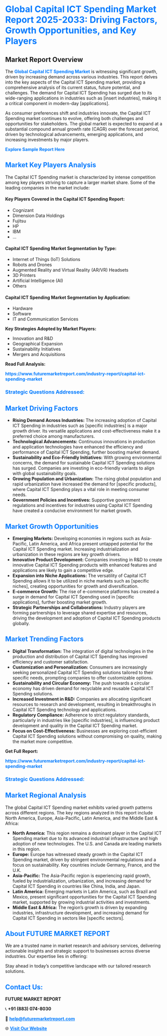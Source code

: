 <h1 style="color: #007BFF;">Global Capital ICT Spending Market Report 2025-2033: Driving Factors, Growth Opportunities, and Key Players</h1>

<section id="overview">
<h2>Market Report Overview</h2>
<p>The <a href="https://www.futuremarketreport.com/industry-report/capital-ict-spending-market" style="color: #007BFF; text-decoration: none;"><strong>Global Capital ICT Spending Market</strong></a> is witnessing significant growth, driven by increasing demand across various industries. This report delves into the key aspects of the Capital ICT Spending market, providing a comprehensive analysis of its current status, future potential, and challenges. The demand for Capital ICT Spending has surged due to its wide-ranging applications in industries such as [insert industries], making it a critical component in modern-day [applications].</p>
<p>As consumer preferences shift and industries innovate, the Capital ICT Spending market continues to evolve, offering both challenges and opportunities for stakeholders. The global market is expected to expand at a substantial compound annual growth rate (CAGR) over the forecast period, driven by technological advancements, emerging applications, and increasing investments by major players.</p>
</section>

<section id="overview">
<p><a href="https://www.futuremarketreport.com/request-sample/reportId=103562" style="color: #007BFF; text-decoration: none;"><strong>Explore Sample Report Here</strong></a></p>
</section>

<section id="key-players">
<h2 style="color: #007BFF;">Market Key Players Analysis</h2>
<p>The Capital ICT Spending market is characterized by intense competition among key players striving to capture a larger market share. Some of the leading companies in the market include:</p>
<h4>Key Players Covered in the Capital ICT Spending Report:</h4>
<ul><li>Cognizant</li><li>Dimension Data Holdings</li><li>Fujitsu</li><li>HP</li><li>IBM</li><li>...</li></ul>
<h4>Capital ICT Spending Market Segmentation by Type:</h4>
<ul><li>Internet of Things (IoT) Solutions</li><li>Robots and Drones</li><li>Augmented Reality and Virtual Reality (AR/VR) Headsets</li><li>3D Printers</li><li>Artificial Intelligence (AI)</li><li>Others</li></ul>

<h4>Capital ICT Spending Market Segmentation by Application:</h4>
<ul><li>Hardware</li><li>Software</li><li>IT and Communication Services</li></ul>
<p><strong>Key Strategies Adopted by Market Players:</strong></p>
<ul>
<li>Innovation and R&D</li>
<li>Geographical Expansion</li>
<li>Sustainability Initiatives</li>
<li>Mergers and Acquisitions</li>
</ul>
</section>

<section>
<p><strong>Read Full Analysis: </strong></p><a href="https://www.futuremarketreport.com/industry-report/capital-ict-spending-market" style="color: #007BFF; text-decoration: none;"><strong>https://www.futuremarketreport.com/industry-report/capital-ict-spending-market</strong></a>
<h3 style="color: #007BFF;">Strategic Questions Addressed:</h3>
</section>

<section id="driving-factors">
<h2 style="color: #007BFF;">Market Driving Factors</h2>
<ul>
<li><strong>Rising Demand Across Industries:</strong> The increasing adoption of Capital ICT Spending in industries such as [specific industries] is a major growth driver. Its versatile applications and cost-effectiveness make it a preferred choice among manufacturers.</li>
<li><strong>Technological Advancements:</strong> Continuous innovations in production and application technologies have enhanced the efficiency and performance of Capital ICT Spending, further boosting market demand.</li>
<li><strong>Sustainability and Eco-Friendly Initiatives:</strong> With growing environmental concerns, the demand for sustainable Capital ICT Spending solutions has surged. Companies are investing in eco-friendly variants to align with global sustainability goals.</li>
<li><strong>Growing Population and Urbanization:</strong> The rising global population and rapid urbanization have increased the demand for [specific products], where Capital ICT Spending plays a vital role in meeting consumer needs.</li>
<li><strong>Government Policies and Incentives:</strong> Supportive government regulations and incentives for industries using Capital ICT Spending have created a conducive environment for market growth.</li>
</ul>
</section>

<section id="growth-opportunities">
<h2 style="color: #007BFF;">Market Growth Opportunities</h2>
<ul>
<li><strong>Emerging Markets:</strong> Developing economies in regions such as Asia-Pacific, Latin America, and Africa present untapped potential for the Capital ICT Spending market. Increasing industrialization and urbanization in these regions are key growth drivers.</li>
<li><strong>Innovative Product Development:</strong> Companies investing in R&D to create innovative Capital ICT Spending products with enhanced features and applications are likely to gain a competitive edge.</li>
<li><strong>Expansion into Niche Applications:</strong> The versatility of Capital ICT Spending allows it to be utilized in niche markets such as [specific niches], creating opportunities for growth and diversification.</li>
<li><strong>E-commerce Growth:</strong> The rise of e-commerce platforms has created a surge in demand for Capital ICT Spending used in [specific applications], further boosting market growth.</li>
<li><strong>Strategic Partnerships and Collaborations:</strong> Industry players are forming partnerships to leverage shared expertise and resources, driving the development and adoption of Capital ICT Spending products globally.</li>
</ul>
</section>

<section id="trending-factors">
<h2 style="color: #007BFF;">Market Trending Factors</h2>
<ul>
<li><strong>Digital Transformation:</strong> The integration of digital technologies in the production and distribution of Capital ICT Spending has improved efficiency and customer satisfaction.</li>
<li><strong>Customization and Personalization:</strong> Consumers are increasingly seeking personalized Capital ICT Spending solutions tailored to their specific needs, prompting companies to offer customizable options.</li>
<li><strong>Sustainability and Circular Economy:</strong> The push towards a circular economy has driven demand for recyclable and reusable Capital ICT Spending solutions.</li>
<li><strong>Increased Investment in R&D:</strong> Companies are allocating significant resources to research and development, resulting in breakthroughs in Capital ICT Spending technology and applications.</li>
<li><strong>Regulatory Compliance:</strong> Adherence to strict regulatory standards, particularly in industries like [specific industries], is influencing product development and quality in the Capital ICT Spending market.</li>
<li><strong>Focus on Cost-Effectiveness:</strong> Businesses are exploring cost-efficient Capital ICT Spending solutions without compromising on quality, making the market more competitive.</li>
</ul>
</section>

<section>
<p><strong>Get Full Report: </strong></p><a href="https://www.futuremarketreport.com/industry-report/capital-ict-spending-market" style="color: #007BFF; text-decoration: none;"><strong>https://www.futuremarketreport.com/industry-report/capital-ict-spending-market</strong></a>
<h3 style="color: #007BFF;">Strategic Questions Addressed:</h3>
</section>


<section id="regional-analysis">
<h2 style="color: #007BFF;">Market Regional Analysis</h2>
<p>The global Capital ICT Spending market exhibits varied growth patterns across different regions. The key regions analyzed in this report include North America, Europe, Asia-Pacific, Latin America, and the Middle East & Africa:</p>
<ul>
<li><strong>North America:</strong> This region remains a dominant player in the Capital ICT Spending market due to its advanced industrial infrastructure and high adoption of new technologies. The U.S. and Canada are leading markets in this region.</li>
<li><strong>Europe:</strong> Europe has witnessed steady growth in the Capital ICT Spending market, driven by stringent environmental regulations and a focus on sustainability. Key countries include Germany, France, and the U.K.</li>
<li><strong>Asia-Pacific:</strong> The Asia-Pacific region is experiencing rapid growth, fueled by industrialization, urbanization, and increasing demand for Capital ICT Spending in countries like China, India, and Japan.</li>
<li><strong>Latin America:</strong> Emerging markets in Latin America, such as Brazil and Mexico, present significant opportunities for the Capital ICT Spending market, supported by growing industrial activities and investments.</li>
<li><strong>Middle East & Africa:</strong> The region’s growth is driven by expanding industries, infrastructure development, and increasing demand for Capital ICT Spending in sectors like [specific sectors].</li>
</ul>
</section>

<footer>
<h2 style="color: #007BFF;">About FUTURE MARKET REPORT</h2>
<p>We are a trusted name in market research and advisory services, delivering actionable insights and strategic support to businesses across diverse industries. Our expertise lies in offering:</p>

<p>Stay ahead in today’s competitive landscape with our tailored research solutions.</p>

<h2 style="color: #007BFF;">Contact Us:</h2>
<p><strong>FUTURE MARKET REPORT</strong></p>
<p>📞 <strong>+91 (883) 074-8030</strong></p>
<p>📧 <strong><a href="mailto:help@futuremarketreport.com" style="color: #007BFF;">help@futuremarketreport.com</a></strong></p>
<p>🌐 <strong><a href="https://www.futuremarketreport.com/" style="color: #007BFF;">Visit Our Website</a></strong></p>
</footer>